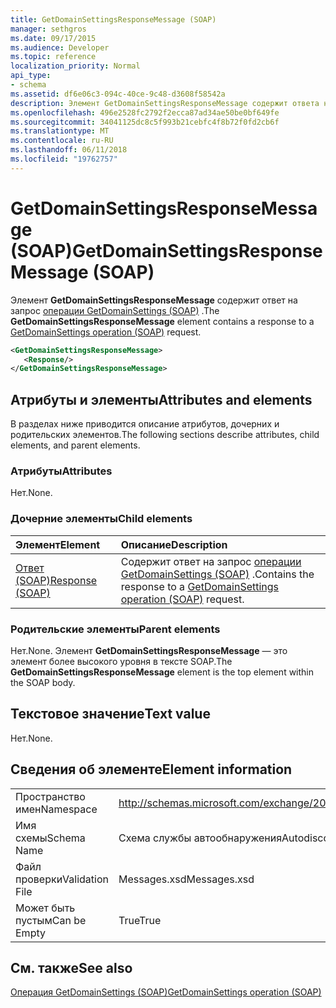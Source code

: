 ```yaml
---
title: GetDomainSettingsResponseMessage (SOAP)
manager: sethgros
ms.date: 09/17/2015
ms.audience: Developer
ms.topic: reference
localization_priority: Normal
api_type:
- schema
ms.assetid: df6e06c3-094c-40ce-9c48-d3608f58542a
description: Элемент GetDomainSettingsResponseMessage содержит ответа на запрос GetDomainSettings операции (SOAP).
ms.openlocfilehash: 496e2528fc2792f2ecca87ad34ae50be0bf649fe
ms.sourcegitcommit: 34041125dc8c5f993b21cebfc4f8b72f0fd2cb6f
ms.translationtype: MT
ms.contentlocale: ru-RU
ms.lasthandoff: 06/11/2018
ms.locfileid: "19762757"
---
```

# <a name="getdomainsettingsresponsemessage-soap"></a><span data-ttu-id="1aa08-103">GetDomainSettingsResponseMessage (SOAP)</span><span class="sxs-lookup"><span data-stu-id="1aa08-103">GetDomainSettingsResponseMessage (SOAP)</span></span>

<span data-ttu-id="1aa08-104">Элемент **GetDomainSettingsResponseMessage** содержит ответ на запрос [операции GetDomainSettings (SOAP)](getdomainsettings-operation-soap.md) .</span><span class="sxs-lookup"><span data-stu-id="1aa08-104">The **GetDomainSettingsResponseMessage** element contains a response to a [GetDomainSettings operation (SOAP)](getdomainsettings-operation-soap.md) request.</span></span> 
  
```XML
<GetDomainSettingsResponseMessage>
   <Response/>
</GetDomainSettingsResponseMessage>
```

## <a name="attributes-and-elements"></a><span data-ttu-id="1aa08-105">Атрибуты и элементы</span><span class="sxs-lookup"><span data-stu-id="1aa08-105">Attributes and elements</span></span>

<span data-ttu-id="1aa08-106">В разделах ниже приводится описание атрибутов, дочерних и родительских элементов.</span><span class="sxs-lookup"><span data-stu-id="1aa08-106">The following sections describe attributes, child elements, and parent elements.</span></span>
  
### <a name="attributes"></a><span data-ttu-id="1aa08-107">Атрибуты</span><span class="sxs-lookup"><span data-stu-id="1aa08-107">Attributes</span></span>

<span data-ttu-id="1aa08-108">Нет.</span><span class="sxs-lookup"><span data-stu-id="1aa08-108">None.</span></span>
  
### <a name="child-elements"></a><span data-ttu-id="1aa08-109">Дочерние элементы</span><span class="sxs-lookup"><span data-stu-id="1aa08-109">Child elements</span></span>

|<span data-ttu-id="1aa08-110">**Элемент**</span><span class="sxs-lookup"><span data-stu-id="1aa08-110">**Element**</span></span>|<span data-ttu-id="1aa08-111">**Описание**</span><span class="sxs-lookup"><span data-stu-id="1aa08-111">**Description**</span></span>|
|:-----|:-----|
|[<span data-ttu-id="1aa08-112">Ответ (SOAP)</span><span class="sxs-lookup"><span data-stu-id="1aa08-112">Response (SOAP)</span></span>](response-soap.md) <br/> |<span data-ttu-id="1aa08-113">Содержит ответ на запрос [операции GetDomainSettings (SOAP)](getdomainsettings-operation-soap.md) .</span><span class="sxs-lookup"><span data-stu-id="1aa08-113">Contains the response to a [GetDomainSettings operation (SOAP)](getdomainsettings-operation-soap.md) request.</span></span>  <br/> |
   
### <a name="parent-elements"></a><span data-ttu-id="1aa08-114">Родительские элементы</span><span class="sxs-lookup"><span data-stu-id="1aa08-114">Parent elements</span></span>

<span data-ttu-id="1aa08-115">Нет.</span><span class="sxs-lookup"><span data-stu-id="1aa08-115">None.</span></span> <span data-ttu-id="1aa08-116">Элемент **GetDomainSettingsResponseMessage** — это элемент более высокого уровня в тексте SOAP.</span><span class="sxs-lookup"><span data-stu-id="1aa08-116">The **GetDomainSettingsResponseMessage** element is the top element within the SOAP body.</span></span> 
  
## <a name="text-value"></a><span data-ttu-id="1aa08-117">Текстовое значение</span><span class="sxs-lookup"><span data-stu-id="1aa08-117">Text value</span></span>

<span data-ttu-id="1aa08-118">Нет.</span><span class="sxs-lookup"><span data-stu-id="1aa08-118">None.</span></span>
  
## <a name="element-information"></a><span data-ttu-id="1aa08-119">Сведения об элементе</span><span class="sxs-lookup"><span data-stu-id="1aa08-119">Element information</span></span>

|||
|:-----|:-----|
|<span data-ttu-id="1aa08-120">Пространство имен</span><span class="sxs-lookup"><span data-stu-id="1aa08-120">Namespace</span></span>  <br/> |http://schemas.microsoft.com/exchange/2010/Autodiscover  <br/> |
|<span data-ttu-id="1aa08-121">Имя схемы</span><span class="sxs-lookup"><span data-stu-id="1aa08-121">Schema Name</span></span>  <br/> |<span data-ttu-id="1aa08-122">Схема службы автообнаружения</span><span class="sxs-lookup"><span data-stu-id="1aa08-122">Autodiscover schema</span></span>  <br/> |
|<span data-ttu-id="1aa08-123">Файл проверки</span><span class="sxs-lookup"><span data-stu-id="1aa08-123">Validation File</span></span>  <br/> |<span data-ttu-id="1aa08-124">Messages.xsd</span><span class="sxs-lookup"><span data-stu-id="1aa08-124">Messages.xsd</span></span>  <br/> |
|<span data-ttu-id="1aa08-125">Может быть пустым</span><span class="sxs-lookup"><span data-stu-id="1aa08-125">Can be Empty</span></span>  <br/> |<span data-ttu-id="1aa08-126">True</span><span class="sxs-lookup"><span data-stu-id="1aa08-126">True</span></span>  <br/> |
   
## <a name="see-also"></a><span data-ttu-id="1aa08-127">См. также</span><span class="sxs-lookup"><span data-stu-id="1aa08-127">See also</span></span>



[<span data-ttu-id="1aa08-128">Операция GetDomainSettings (SOAP)</span><span class="sxs-lookup"><span data-stu-id="1aa08-128">GetDomainSettings operation (SOAP)</span></span>](getdomainsettings-operation-soap.md)

